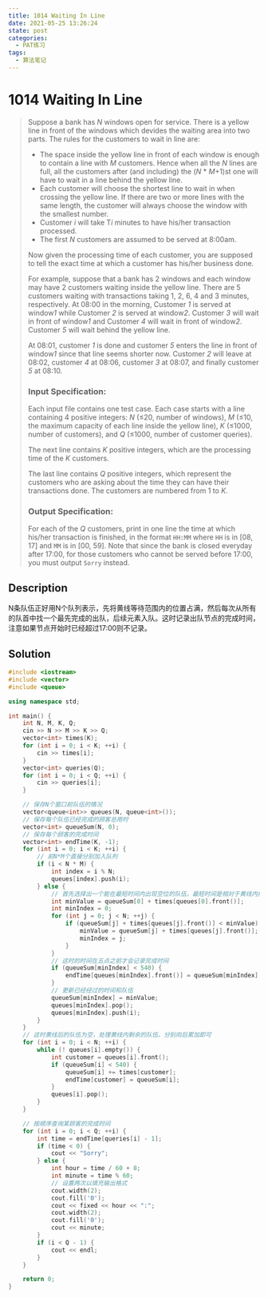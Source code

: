 ```yaml
---
title: 1014 Waiting In Line
date: 2021-05-25 13:26:24
state: post
categories:
  - PAT练习
tags:
  - 算法笔记
---
```


#  1014 Waiting In Line

> Suppose a bank has *N* windows open for service. There is a yellow line in front of the windows which devides the waiting area into two parts. The rules for the customers to wait in line are:
>
> - The space inside the yellow line in front of each window is enough to contain a line with *M* customers. Hence when all the *N* lines are full, all the customers after (and including) the (*N* * *M*+1)st one will have to wait in a line behind the yellow line.
> - Each customer will choose the shortest line to wait in when crossing the yellow line. If there are two or more lines with the same length, the customer will always choose the window with the smallest number.
> - Customer *i* will take T*i* minutes to have his/her transaction processed.
> - The first *N* customers are assumed to be served at 8:00am.
>
> Now given the processing time of each customer, you are supposed to tell the exact time at which a customer has his/her business done.
>
> For example, suppose that a bank has 2 windows and each window may have 2 customers waiting inside the yellow line. There are 5 customers waiting with transactions taking 1, 2, 6, 4 and 3 minutes, respectively. At 08:00 in the morning, Customer *1* is served at window*1* while Customer *2* is served at window*2*. Customer *3*  will wait in front of window*1* and Customer *4* will wait in front of window*2*. Customer *5*  will wait behind the yellow line.
>
> At 08:01, customer *1* is done and customer *5* enters the line in front of window*1* since that line seems shorter now. Customer *2* will leave at 08:02, customer *4* at 08:06, customer *3*  at 08:07, and finally customer *5*  at 08:10.
>
> ### Input Specification:
>
> Each input file contains one test case. Each case starts with a line containing 4 positive integers: *N* (≤20, number of windows), *M* (≤10, the maximum capacity of each line inside the yellow line), *K* (≤1000, number of customers), and *Q* (≤1000, number of customer queries).
>
> The next line contains *K* positive integers, which are the processing time of the *K* customers.
>
> The last line contains *Q* positive integers, which represent the customers who are asking about the time they can have their transactions done. The customers are numbered from 1 to *K*.
>
> ### Output Specification:
>
> For each of the *Q* customers, print in one line the time at which his/her transaction is finished, in the format `HH:MM` where `HH` is in [08, 17] and `MM` is in [00, 59]. Note that since the bank is closed everyday after 17:00, for those customers who cannot be served before 17:00, you must output `Sorry` instead.

## Description

N条队伍正好用N个队列表示，先将黄线等待范围内的位置占满，然后每次从所有的队首中找一个最先完成的出队，后续元素入队。这时记录出队节点的完成时间，注意如果节点开始时已经超过17:00则不记录。

## Solution

```cpp
#include <iostream>
#include <vector>
#include <queue>

using namespace std;

int main() {
    int N, M, K, Q;
    cin >> N >> M >> K >> Q;
    vector<int> times(K);
    for (int i = 0; i < K; ++i) {
        cin >> times[i];
    }
    vector<int> queries(Q);
    for (int i = 0; i < Q; ++i) {
        cin >> queries[i];
    }

    // 保存N个窗口前队伍的情况
    vector<queue<int>> queues(N, queue<int>());
    // 保存每个队伍已经完成的顾客总用时
    vector<int> queueSum(N, 0);
    // 保存每个顾客的完成时间
    vector<int> endTime(K, -1);
    for (int i = 0; i < K; ++i) {
        // 前N*M个直接分别加入队列
        if (i < N * M) {
            int index = i % N;
            queues[index].push(i);
        } else {
            // 首先选择出一个能在最短时间内出现空位的队伍，最短时间是相对于黄线内排满的时间算的
            int minValue = queueSum[0] + times[queues[0].front()];
            int minIndex = 0;
            for (int j = 0; j < N; ++j) {
                if (queueSum[j] + times[queues[j].front()] < minValue) {
                    minValue = queueSum[j] + times[queues[j].front()];
                    minIndex = j;
                }
            }
            // 这时的时间在五点之前才会记录完成时间
            if (queueSum[minIndex] < 540) {
                endTime[queues[minIndex].front()] = queueSum[minIndex] + times[queues[minIndex].front()];
            }
            // 更新已经经过的时间和队伍
            queueSum[minIndex] = minValue;
            queues[minIndex].pop();
            queues[minIndex].push(i);
        }
    }
    // 这时黄线后的队伍为空，处理黄线内剩余的队伍，分别向后累加即可
    for (int i = 0; i < N; ++i) {
        while (! queues[i].empty()) {
            int customer = queues[i].front();
            if (queueSum[i] < 540) {
                queueSum[i] += times[customer];
                endTime[customer] = queueSum[i];
            }
            queues[i].pop();
        }
    }

    // 按顺序查询某顾客的完成时间
    for (int i = 0; i < Q; ++i) {
        int time = endTime[queries[i] - 1];
        if (time < 0) {
            cout << "Sorry";
        } else {
            int hour = time / 60 + 8;
            int minute = time % 60;
            // 设置两次以填充输出格式
            cout.width(2);
            cout.fill('0');
            cout << fixed << hour << ":";
            cout.width(2);
            cout.fill('0');
            cout << minute;
        }
        if (i < Q - 1) {
            cout << endl;
        }
    }

    return 0;
}
```

